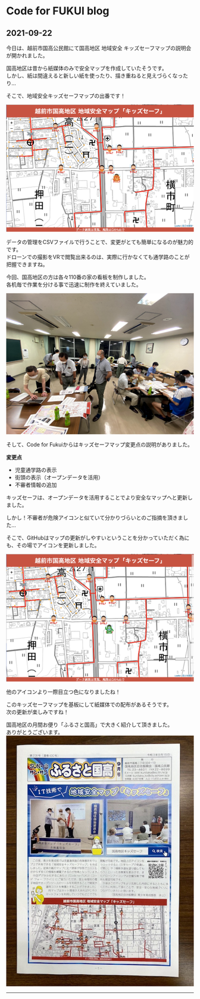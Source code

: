 # Code for FUKUI blog

## 2021-09-22

今日は、越前市国高公民館にて国高地区 地域安全 キッズセーフマップの説明会が開かれました。



国高地区は昔から紙媒体のみで安全マップを作成していたそうです。  
しかし、紙は間違えると新しい紙を使ったり、描き重ねると見えづらくなったり…  
  
そこで、地域安全キッズセーフマップの出番です！  

![2021-09-22-oldfushinsya](2021-09-22-oldfushinsya.png) 

データの管理をCSVファイルで行うことで、変更がとても簡単になるのが魅力的です。  
ドローンでの撮影をVRで閲覧出来るのは、実際に行かなくても通学路のことが把握できますね。


今回、国高地区の方は各々110番の家の看板を制作しました。  
各机毎で作業を分ける事で迅速に制作を終えていました。  

![2021-09-22](2021-09-22.jpg)   
  
そして、Code for Fukuiからはキッズセーフマップ変更点の説明がありました。

**変更点**  
- 児童通学路の表示  
- 街頭の表示（オープンデータを活用）  
- 不審者情報の追加  

キッズセーフは、オープンデータを活用することでより安全なマップへと更新しました。



しかし！不審者が危険アイコンと似ていて分かりづらいとのご指摘を頂きました…
  
そこで、GitHubはマップの更新がしやすいということを分かっていただく為にも、その場でアイコンを更新しました。

![2021-09-22-newfushinsya](2021-09-22-newfushinsya.png) 

他のアイコンより一際目立つ色になりましたね！  
  
このキッズセーフマップを基板にして紙媒体での配布があるそうです。  
次の更新が楽しみですね！  
  
  国高地区の月間お便り「ふるさと国高」で大きく紹介して頂きました。  
  ありがとうございます。
  ![2021-09-22-otayori](2021-09-22-otayori.jpg)   

***
